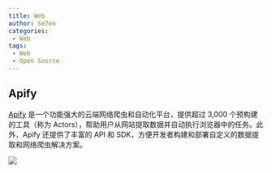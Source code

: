 ```yaml
---
title: Web
author: Se7en
categories:
 - Web
tags:
 - Web
 - Open Source
---
```


## Apify

[Apify](https://apify.com/) 是一个功能强大的云端网络爬虫和自动化平台，提供超过 3,000 个预构建的工具（称为 Actors），帮助用户从网站提取数据并自动执行浏览器中的任务。此外，Apify 还提供了丰富的 API 和 SDK，方便开发者构建和部署自定义的数据提取和网络爬虫解决方案。

![](https://chengzw258.oss-cn-beijing.aliyuncs.com/Article/202502052040914.png)
